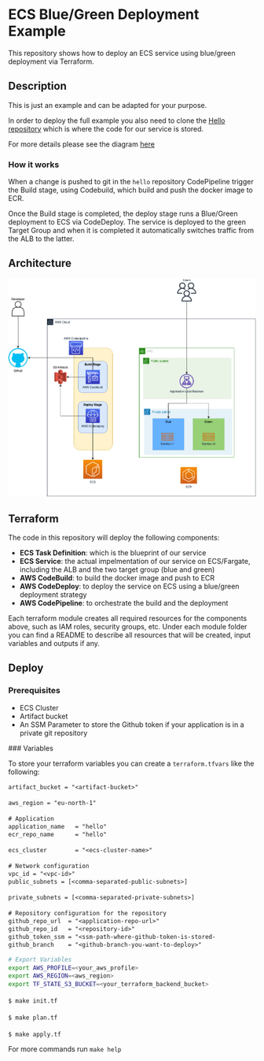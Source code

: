 # ECS Blue/Green Deployment Example

This repository shows how to deploy an ECS service using blue/green deployment via Terraform.


## Description

This is just an example and can be adapted for your purpose.

In order to deploy the full example you also need to clone the [Hello repository](https://github.com/esgrano-evolate/hello) which is where the code for our service is stored.

For more details please see the diagram [here](#architecture)

### How it works

When a change is pushed to git in the `hello` repository CodePipeline trigger the Build stage, using Codebuild, which build and push the docker image to ECR.

Once the Build stage is completed, the deploy stage runs a Blue/Green deployment to ECS via CodeDeploy.
The service is deployed to the green Target Group and when it is completed it automatically switches traffic from the ALB to the latter.

## Architecture

![Diagram](/assets/ecs-blue-green.drawio.png)

## Terraform

The code in this repository will deploy the following components:
- **ECS Task Definition**: which is the blueprint of our service
- **ECS Service**: the actual impelmentation of our service on ECS/Fargate, including the ALB and the two target group (blue and green)
- **AWS CodeBuild**: to build the docker image and push to ECR
- **AWS CodeDeploy**: to deploy the service on ECS using a blue/green deployment strategy
- **AWS CodePipeline**: to orchestrate the build and the deployment

Each terraform module creates all required resources for the components above, such as IAM roles, security groups, etc.
Under each module folder you can find a README to describe all resources that will be created, input variables and outputs if any.

## Deploy

### Prerequisites

- ECS Cluster
- Artifact bucket
- An SSM Parameter to store the Github token if your application is in a private git repository

### Variables

To store your terraform variables you can create a `terraform.tfvars` like the following:

```
artifact_bucket = "<artifact-bucket>"

aws_region = "eu-north-1"

# Application
application_name   = "hello"
ecr_repo_name      = "hello"

ecs_cluster        = "<ecs-cluster-name>"

# Network configuration
vpc_id = "<vpc-id>"
public_subnets = [<comma-separated-public-subnets>]

private_subnets = [<comma-separated-private-subnets>]

# Repository configuration for the repository
github_repo_url  = "<application-repo-url>"
github_repo_id   = "<repository-id>"
github_token_ssm = "<ssm-path-where-github-token-is-stored-
github_branch    = "<github-branch-you-want-to-deploy>"
```

```bash
# Export Variables
export AWS_PROFILE=<your_aws_profile>
export AWS_REGION=<aws_region>
export TF_STATE_S3_BUCKET=<your_terraform_backend_bucket>

$ make init.tf

$ make plan.tf

$ make apply.tf
```

For more commands run `make help`
